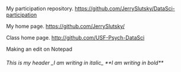 My participation repository.
https://github.com/JerrySlutsky/DataSci-participation

My home page.
https://github.com/JerrySlutsky/

Class home page.
http://github.com/USF-Psych-DataSci

Making an edit on Notepad

<h6> This is my header
_I am writing in italic_
**I am writing in bold**
